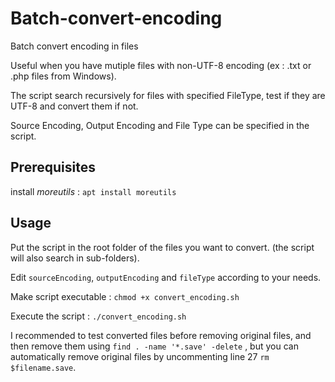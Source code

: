 # Batch-convert-encoding
Batch convert encoding in files

Useful when you have mutiple files with non-UTF-8 encoding (ex : .txt or .php files from Windows).

The script search recursively for files with specified FileType, test if they are UTF-8 and convert them if not.

Source Encoding, Output Encoding and File Type can be specified in the script.

## Prerequisites

install *moreutils* : `apt install moreutils`


## Usage

Put the script in the root folder of the files you want to convert. (the script will also search in sub-folders).

Edit `sourceEncoding`,  `outputEncoding` and `fileType` according to your needs.

Make script executable : `chmod +x convert_encoding.sh`

Execute the script : `./convert_encoding.sh`

I recommended to test converted files before removing original files, and then remove them using `find . -name '*.save' -delete` ,
but you can automatically remove original files by uncommenting line 27  `rm $filename.save`.

